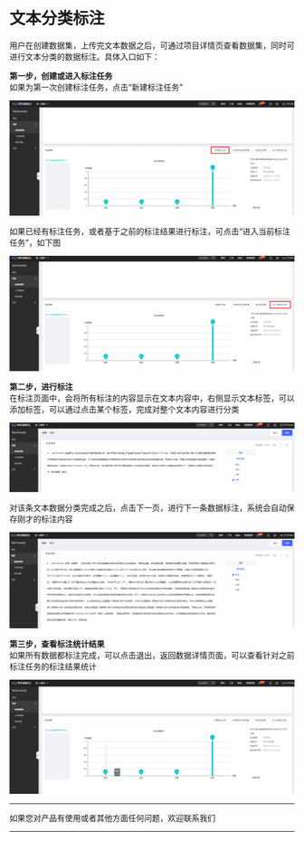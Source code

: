 # 文本分类标注

用户在创建数据集，上传完文本数据之后，可通过项目详情页查看数据集，同时可进行文本分类的数据标注。具体入口如下：  

**第一步，创建或进入标注任务**  
如果为第一次创建标注任务，点击“新建标注任务”


![新建标注任务](../../../../../image/AI-and-Machine-Learning/NeuFoundry/8.1.4/8.1.4.2/8.1.4.2.2/8.1.4.2.2.1/1.png)

如果已经有标注任务，或者基于之前的标注结果进行标注，可点击“进入当前标注任务”，如下图

![进入当前标注任务](../../../../../image/AI-and-Machine-Learning/NeuFoundry/8.1.4/8.1.4.2/8.1.4.2.2/8.1.4.2.2.1/2.png)

**第二步，进行标注**  
在标注页面中，会将所有标注的内容显示在文本内容中，右侧显示文本标签，可以添加标签，可以通过点击某个标签，完成对整个文本内容进行分类

![进行标注](../../../../../image/AI-and-Machine-Learning/NeuFoundry/8.1.4/8.1.4.2/8.1.4.2.2/8.1.4.2.2.1/3.png)

对该条文本数据分类完成之后，点击下一页，进行下一条数据标注，系统会自动保存刚才的标注内容

![保存](../../../../../image/AI-and-Machine-Learning/NeuFoundry/8.1.4/8.1.4.2/8.1.4.2.2/8.1.4.2.2.1/4.png)

**第三步，查看标注统计结果**  
如果所有数据都标注完成，可以点击退出，返回数据详情页面，可以查看针对之前标注任务的标注结果统计

![查看统计结果](../../../../../image/AI-and-Machine-Learning/NeuFoundry/8.1.4/8.1.4.2/8.1.4.2.2/8.1.4.2.2.1/5.png)



---

如果您对产品有使用或者其他方面任何问题，欢迎联系我们

---
